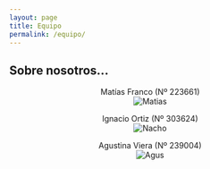 ```yaml
---
layout: page
title: Equipo
permalink: /equipo/
---
```


## Sobre nosotros...

<center>  

Matías Franco (Nº 223661)  
![Matias](/assets/Matias.png)  

Ignacio Ortiz (Nº 303624)  
![Nacho](/assets/Nacho.png)  

Agustina Viera (Nº 239004)  
![Agus](/assets/Agus.png)  
  
</center>

